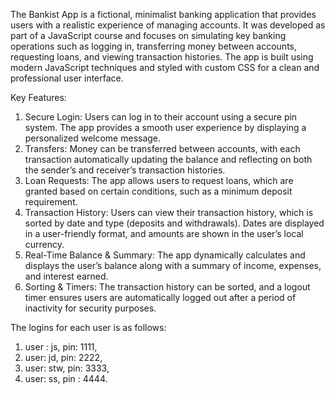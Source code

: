 The Bankist App is a fictional, minimalist banking application that provides users with a realistic experience of managing accounts. It was developed as part of a JavaScript course and focuses on simulating key banking operations such as logging in, transferring money between accounts, requesting loans, and viewing transaction histories. The app is built using modern JavaScript techniques and styled with custom CSS for a clean and professional user interface.

Key Features:
1. Secure Login: Users can log in to their account using a secure pin system. The app provides a smooth user experience by displaying a personalized welcome message.
2. Transfers: Money can be transferred between accounts, with each transaction automatically updating the balance and reflecting on both the sender’s and receiver’s transaction histories.
3. Loan Requests: The app allows users to request loans, which are granted based on certain conditions, such as a minimum deposit requirement.
4. Transaction History: Users can view their transaction history, which is sorted by date and type (deposits and withdrawals). Dates are displayed in a user-friendly format, and amounts are shown in the user’s local currency.
5. Real-Time Balance & Summary: The app dynamically calculates and displays the user’s balance along with a summary of income, expenses, and interest earned.
6. Sorting & Timers: The transaction history can be sorted, and a logout timer ensures users are automatically logged out after a period of inactivity for security purposes.

The logins for each user is as follows:
1. user : js, pin: 1111,
2. user: jd, pin: 2222,
3. user: stw, pin: 3333,
4. user: ss, pin : 4444.
